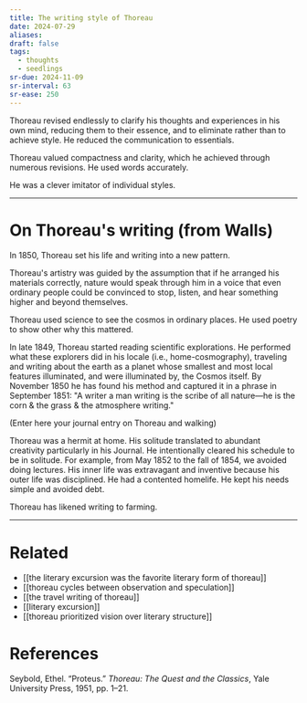 ```yaml
---
title: The writing style of Thoreau
date: 2024-07-29
aliases: 
draft: false
tags:
  - thoughts
  - seedlings
sr-due: 2024-11-09
sr-interval: 63
sr-ease: 250
---
```

Thoreau revised endlessly to clarify his thoughts and experiences in his own mind, reducing them to their essence, and to eliminate rather than to achieve style. He reduced the communication to essentials.

Thoreau valued compactness and clarity, which he achieved through numerous revisions. He used words accurately.

He was a clever imitator of individual styles.

***

# On Thoreau's writing (from Walls)

In 1850, Thoreau set his life and writing into a new pattern.

Thoreau's artistry was guided by the assumption that if he arranged his materials correctly, nature would speak through him in a voice that even ordinary people could be convinced to stop, listen, and hear something higher and beyond themselves.

Thoreau used science to see the cosmos in ordinary places. He used poetry to show other why this mattered.

In late 1849, Thoreau started reading scientific explorations. He performed what these explorers did in his locale (i.e., home-cosmography), traveling and writing about the earth as a planet whose smallest and most local features illuminated, and were illuminated by, the Cosmos itself. By November 1850 he has found his method and captured it in a phrase in September 1851: "A writer a man writing is the scribe of all nature—he is the corn & the grass & the atmosphere writing."

(Enter here your journal entry on Thoreau and walking)

Thoreau was a hermit at home. His solitude translated to abundant creativity particularly in his Journal. He intentionally cleared his schedule to be in solitude. For example, from May 1852 to the fall of 1854, we avoided doing lectures. His inner life was extravagant and inventive because his outer life was disciplined. He had a contented homelife. He kept his needs simple and avoided debt.

Thoreau has likened writing to farming.

***
# Related

- [[the literary excursion was the favorite literary form of thoreau]]
- [[thoreau cycles between observation and speculation]]
- [[the travel writing of thoreau]]
- [[literary excursion]]
- [[thoreau prioritized vision over literary structure]]

# References

Seybold, Ethel. “Proteus.” _Thoreau: The Quest and the Classics_, Yale University Press, 1951, pp. 1–21.
